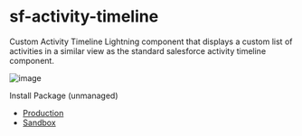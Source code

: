 # sf-activity-timeline
Custom Activity Timeline Lightning component that displays a custom list of activities in a similar view as the standard salesforce activity timeline component.

![image](https://user-images.githubusercontent.com/2991998/68117303-d7f2ce00-fef4-11e9-8827-7f7b141c3ae2.png)

Install Package (unmanaged)
* [Production](https://login.salesforce.com/packaging/installPackage.apexp?p0=04t4J000001icuG)
* [Sandbox](https://test.salesforce.com/packaging/installPackage.apexp?p0=04t4J000001icuG)